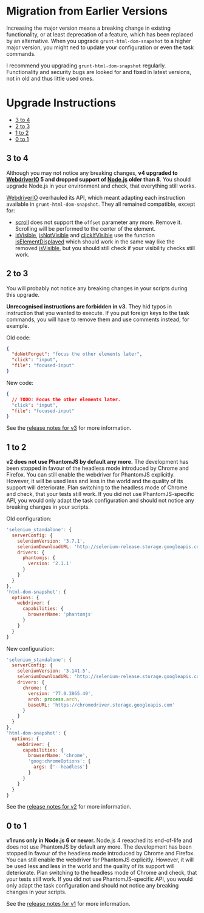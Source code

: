 # Migration from Earlier Versions

Increasing the major version means a breaking change in existing functionality, or at least deprecation of a feature, which has been replaced by an alternative. When you upgrade `grunt-html-dom-snapshot` to a higher major version, you might ned to update your configuration or even the task commands.

I recommend you upgrading `grunt-html-dom-snapshot` regularly. Functionality and security bugs are looked for and fixed in latest versions, not in old and thus little used ones.

# Upgrade Instructions

- [3 to 4](#3-to-4)
- [2 to 3](#2-to-3)
- [1 to 2](#1-to-2)
- [0 to 1](#0-to-1)

## 3 to 4

Although you may not notice any breaking changes, **v4 upgraded to [WebdriverIO] 5 and dropped support of [Node.js] older than 8**. You should upgrade Node.js in your environment and check, that everything still works.

[WebdriverIO] overhauled its API, which meant adapting each instruction available in `grunt-html-dom-snapshot`. They all remained compatible, except for:

* [scroll](INSTRUCTIONS.md#scroll) does not support the `offset` parameter any more. Remove it. Scrolling will be performed to the center of the element.
* [isVisible](INSTRUCTIONS.md#isvisible), [isNotVisible](INSTRUCTIONS.md#isnotvisible) and [clickIfVisible](INSTRUCTIONS.md#clickIfVisible) use the function [isElementDisplayed] which should work in the same way like the removed [isVisible], but you should still check if your visibility checks still work.

## 2 to 3

You will probably not notice any breaking changes in your scripts during this upgrade.

**Unrecognised instructions are forbidden in v3.** They hid typos in instruction that you wanted to execute. If you put foreign keys to the task commands, you will have to remove them and use comments instead, for example.

Old code:

```json
{
  "doNotForget": "focus the other elements later",
  "click": "input",
  "file": "focused-input"
}
```

New code:

```json
{
  // TODO: Focus the other elements later.
  "click": "input",
  "file": "focused-input"
}
```

See the [release notes for v3] for more information.

## 1 to 2

**v2 does not use PhantomJS by default any more.** The development has been stopped in favour of the headless mode introduced by Chrome and Firefox. You can still enable the webdriver for PhantomJS explicitly. However, it will be used less and less in the world and the quality of its support will deteriorate. Plan switching to the headless mode of Chrome and check, that your tests still work. If you did not use PhantomJS-specific API, you would only adapt the task configuration and should not notice any breaking changes in your scripts.

Old configuration:

```js
'selenium_standalone': {
  serverConfig: {
    seleniumVersion: '3.7.1',
    seleniumDownloadURL: 'http://selenium-release.storage.googleapis.com',
    drivers: {
      phantomjs: {
        version: '2.1.1'
      }
    }
  }
},
'html-dom-snapshot': {
  options: {
    webdriver: {
      capabilities: {
        browserName: 'phantomjs'
      }
    }
  }
}
```

New configuration:

```js
'selenium_standalone': {
  serverConfig: {
    seleniumVersion: '3.141.5',
    seleniumDownloadURL: 'http://selenium-release.storage.googleapis.com',
    drivers: {
      chrome: {
        version: '77.0.3865.40',
        arch: process.arch,
        baseURL: 'https://chromedriver.storage.googleapis.com'
      }
    }
  }
},
'html-dom-snapshot': {
  options: {
    webdriver: {
      capabilities: {
        browserName: 'chrome',
        'goog:chromeOptions': {
          args: ['--headless']
        }
      }
    }
  }
}
```

See the [release notes for v2] for more information.

## 0 to 1

**v1 runs only in Node.js 6 or newer.** Node.js 4 reeached its end-of-life and does not use PhantomJS by default any more. The development has been stopped in favour of the headless mode introduced by Chrome and Firefox. You can still enable the webdriver for PhantomJS explicitly. However, it will be used less and less in the world and the quality of its support will deteriorate. Plan switching to the headless mode of Chrome and check, that your tests still work. If you did not use PhantomJS-specific API, you would only adapt the task configuration and should not notice any breaking changes in your scripts.

See the [release notes for v1] for more information.

[WebdriverIO]: http://webdriver.io/
[Node.js]: https://nodejs.org
[isElementDisplayed]: https://webdriver.io/docs/api/webdriver.html#iselementdisplayed
[isVisible]: http://v4.webdriver.io/api/state/isVisible.html
[release notes for v4]: https://github.com/prantlf/grunt-html-dom-snapshot/releases/tag/v4.0.0
[release notes for v3]: https://github.com/prantlf/grunt-html-dom-snapshot/releases/tag/v3.0.0
[release notes for v2]: https://github.com/prantlf/grunt-html-dom-snapshot/releases/tag/v2.0.0
[release notes for v1]: https://github.com/prantlf/grunt-html-dom-snapshot/releases/tag/v1.0.0
